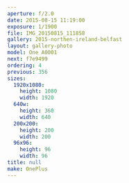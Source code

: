 ```yaml
---
aperture: f/2.0
date: 2015-08-15 11:19:00
exposure: 1/1900
file: IMG_20150815_111858
gallery: 2015-northen-ireland-belfast
layout: gallery-photo
model: One A0001
next: f7e9499
ordering: 4
previous: 356
sizes:
  1920x1080:
    height: 1080
    width: 1920
  640w:
    height: 360
    width: 640
  200x200:
    height: 200
    width: 200
  96x96:
    height: 96
    width: 96
title: null
make: OnePlus
---
```

